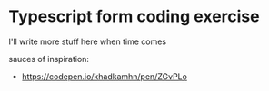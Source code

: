 # Typescript form coding exercise

I'll write more stuff here when time comes

sauces of inspiration:

- https://codepen.io/khadkamhn/pen/ZGvPLo
